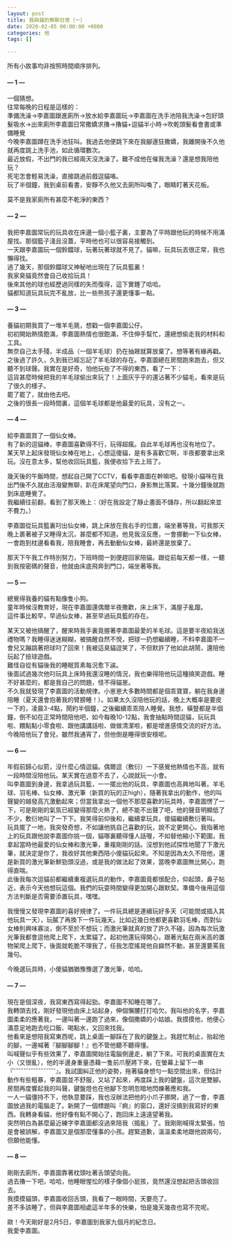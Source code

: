 ```yaml
---
layout: post
title: 我與貓的無聊日常（一）
date: 2020-02-05 00:00:00 +0800
categories: 他
tags: []

---
```

所有小故事均非按照時間順序排列。

#### — 1 —

一個猜想。  
往常每晚的日程是這樣的：  
準備洗澡→李嘉圖跟進廁所→放水給李嘉圖玩→李嘉圖在洗手池陪我洗澡→包好頭髮吸水→出來廁所李嘉圖日常撒嬌求擼→擼貓+逗貓半小時→吹乾頭髮看會書或準備睡覺  
今晚李嘉圖蹲在洗手池狂叫。我過去他便跳下來在我腳邊狂撒嬌，我離開後不久他就再度跳上洗手池，如此循環數次。  
最近放假，不出門的我已經兩天沒洗澡了。難不成他在催我洗澡？還是想我陪他玩？  
死宅怎會輕易洗澡，直接跳過前戲逗貓咯。  
玩了半個鐘，我到桌前看書，安靜不久他又去廁所叫喚了，眼睛盯著天花板。

莫不是我家廁所有甚麼不乾淨的東西？

#### — 2 —

我把李嘉圖常玩的玩具收在床邊一個小籃子裏，主要為了平時跟他玩的時候不用滿屋找。那個籃子淺且沒蓋，平時他也可以很容易接觸到。  
一天跟李嘉圖玩一個鈴鐺球，玩著玩著球就不見了。貓嘛，玩具玩丟很正常，我也懶得找。  
過了幾天，那個鈴鐺球又神秘地出現在了玩具籃裏！  
我家臭貓竟然會自己收拾玩具！  
後來其他的球也經歷過同樣的失而復得，這下實錘了哈哈。  
貓都知道玩具玩完不亂放，比一些熊孩子還更懂事一點。

#### — 3 —

養貓初期我買了一堆羊毛氈，想戳一個李嘉圖公仔。  
初初開始熱情飽滿，李嘉圖熱情也很飽滿，不住伸手幫忙，還總想偷走我的材料和工具。  
無奈自己太手殘，半成品（一個羊毛球）扔在抽屜就算放棄了。想等著有緣再戳。  
之後過了許久，久到我已經忘記了羊毛球的存在。李嘉圖總在房間跑來跑去，但又聽不到球聲。我實在是好奇，怕他玩些了不得的東西，看了一下：  
這貨甚麼時候把我的羊毛球偷出來玩了！上面灰乎乎的還沾著不少貓毛，看來是玩了很久的樣子。  
罷了罷了，就由他去吧。  
之後的很長一段時間裏，這個羊毛球都是他最愛的玩具，沒有之一。

#### — 4 —

給李嘉圖買了一個仙女棒。  
有了新的逗貓棒，李嘉圖喜歡得不行，玩得超瘋。自此羊毛球再也沒有地位了。  
某天早上起床發現仙女棒在地上，心想這傻貓，是有多喜歡它啊，半夜都要拿出來玩。沒在意太多，幫他收回玩具籃，我便收拾下去上班了。

幾天後的午飯時間，想起自己開了CCTV，看看李嘉圖在幹嘛吧。發現小貓咪在我出門後不久就由活潑變無聊，趴在床尾望向門口，身影無比落寞。十幾分鐘後就跑到床底睡覺了。  
我繼續往前翻，看到了那天晚上：（好在我設定了靜止畫面不儲存，所以翻起來並不費力。）

李嘉圖從玩具籃裏叼出仙女棒，跳上床放在我右手的位置，端坐著等我，可我那天晚上裹著被子又睡得太沉，甚麼都不知道。他見我沒反應，一會挪動一下仙女棒，一會跑到枕邊看看我，陪我睡會，再去動動仙女棒，最終還是放棄了。

那天下午我工作特別努力，下班時間一到便趕回家陪貓。跟從前每天都一樣，一聽到我按密碼的聲音，他就由床底飛奔到門口，端坐著等我。

#### — 5 —

總覺得我養的貓有點像隻小狗。  
童年時候沒教育好，現在李嘉圖還偶爾半夜撒歡，床上床下，滿屋子亂躥。  
這件事比較早，早過仙女棒，甚至早過玩具籃的存在。

某天又被他搞醒了，醒來時我手裏竟握著李嘉圖最愛的羊毛球。這是要半夜給我送禮物嗎？我睡得迷迷糊糊，被搞醒自然不悅，把球一扔想繼續睡，不料李嘉圖不一會兒又蹦跳著把球叼了回來！我被這臭貓逗笑了，不但默許了他如此胡鬧，還陪他玩起了撿球遊戲。  
難怪自從有貓後我的睡眠質素每況愈下誒。  
後面試過幾次他叼玩具上床時我還沒睡的情況，我也樂得陪他玩這種搞笑遊戲。睡不好甚麼的，都是我自己的問題，怪不得貓崽。  
不久我就發現了李嘉圖的活動規律。小崽崽大多數時間都是個乖寶寶，躺在我身邊陪睡（夏天還會抱著我的臂膀睡！）。如果太久沒陪他玩的話，晚上大概率是要皮一下的，凌晨3-4點，鬧約半個鐘，之後繼續乖乖陪人睡覺。我想，橫豎都是半個鐘，倒不如在正常時間陪他吧，如今每晚10-12點，我會抽點時間逗貓，玩玩具啦、餵點點小零食啦、跟他講講話啦、做做清潔啦，都是增進感情交流的好方法。  
今晚陪他玩了會兒，雖然我通宵了，但他倒是睡得很安穩呢。

#### — 6 —

年假前歸心似箭，沒什麼心情逗貓。偶爾逗（敷衍）一下感覺他熱情也不高，就有一段時間沒陪他玩。某天實在過意不去了，心說就玩一小會。  
叫李嘉圖到身邊，我拿過玩具籃，一一擺出他的玩具，李嘉圖也高興地叫著。羊毛球、羽毛棒、仙女棒、激光筆（新買的玩的正high），隨著我拿出的動作，他的叫聲變的越發高亢激動起來；但當我拿出一個他不那麼喜歡的玩具時，李嘉圖愣了一下，可是剛剛的氣氛已經變得那麼火熱了，總不能不出聲了吧，他的聲音明顯低了不少，敷衍地叫了一下下。我笑得前仰後和，繼續拿玩具，傻貓繼續敷衍著叫。  
玩具擺了一地，我突發奇想，不如讓他挑自己喜歡的玩，說不定更開心。我指著地上的玩具跟他說李嘉圖你挑一個，貓哪裏聽得懂人話喔，不如替他縮小下範圍，我拿起當時他最愛的仙女棒和激光筆，重複剛剛的話。沒想到他試探性地聞了下激光筆，就決定是你了，我收好其他東西陪小傻貓玩起來。不知是因為太久不陪他，還是新買的激光筆新鮮勁頭沒過，或是我的做法起了效果，當晚李嘉圖無比開心，跑得直喘。  
此後我每次逗貓前都繼續重複選玩具的動作，李嘉圖竟都很配合，仰起頭，鼻子貼近，表示今天他想玩這個。我們的玩耍時間變得更加開心跟默契。準備今後用這個方法判斷是否需要添置玩具，嘿嘿。

我慢慢又發現李嘉圖的喜好規律了。一件玩具總是連續玩好多天（可能間或插入其他玩具一天），玩膩了再換下一件玩幾天。比如近幾日他都更喜歡羽毛棒，而對仙女棒則興味寡淡，倒不至於不想玩；而激光筆就真的放了許久不碰，因為每次玩激光筆我都會逗他爬上爬下，太累貓了。起初他還玩得開心，跟著光點在兩米高的置物架爬上爬下，後面就乾脆不理我了，任我怎麼搖晃他自巋然不動，甚至還要罵我幾句。

今晚選玩具時，小傻貓猶猶豫豫選了激光筆，哈哈。

#### — 7 —

現在是個深夜，我寫東西寫得起勁。李嘉圖不知睡在哪了。  
我轉頭去找，剛好發現他由床上站起身，伸個懶腰打打哈欠。我叫他的名字，李嘉圖柔柔的應著我，一邊叫著一邊跑了過來，像個撒嬌的小姑娘。我摸摸他，他便心滿意足地跑去吃口飯、喝點水，又回來找我。  
他看來是想陪我寫東西呢，跳上桌面一腳踩在了我的鍵盤上。我趕忙制止，抬起他的腳，一邊喊著『腳腳腳腳！』也不管他聽不聽得懂。  
叫喊聲似乎有些效果了，李嘉圖開始往電腦側邊走，躺了下來。可我的桌面實在太小（又很亂），他的半邊身重量憑藉一隻前爪壓將下來，在螢幕上留下一串『ˇˇˇˇˇˇˇˇˇˇˇˇˇˇˇˇˇ』。我試圖糾正他的姿勢，拖著貓身想勻一點空間出來，但估計動作有些粗暴，李嘉圖並不舒服，又站了起來，再度踩上我的鍵盤，這次是雙腳。房間再度響起我的叫聲，鍵盤燈也在他腳下忽明忽暗地閃爍著應和我。  
一人一貓僵持不下，他執意要踩，我也沒辦法把他的小爪子挪開，過了一會，李嘉圖放過我的電腦走了。新開了一個標題叫『痾』的窗口，還好沒搞到我寫好的東西。我轉身看貓，他好像有點不開心了，跑回床上遠遠望著我。  
突然明白為甚麼最近練字李嘉圖都沒過來陪我（搗亂）了。我剛剛喊得太緊張，怕是會被誤解，李嘉圖又是個那麼懂事的小孩。趕緊道歉，溫溫柔柔地跟他說兩句，但願他能懂。

#### — 8 —

剛剛去廁所，李嘉圖靠著枕頭吐著舌頭望向我。  
過去擼一下吧，哈哈，他睡眼惺忪的樣子像個小屁孩，竟然還沒想起把舌頭收回去。  
我摸摸貓頭，李嘉圖收回舌頭，我看了一眼時間，天要亮了。  
差不多該睡了，但與李嘉圖相處這半年多的快樂，怕是幾天幾夜也寫不完呢。

歐！今天剛好是2月5日，李嘉圖到我家九個月的紀念日。  
我愛李嘉圖。